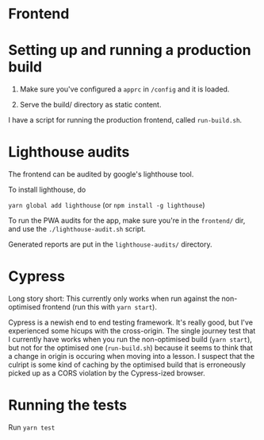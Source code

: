 # Frontend

# Setting up and running a production build

1. Make sure you've configured a `apprc` in `/config` and it is loaded.

2. Serve the build/ directory as static content.

I have a script for running the production frontend, called `run-build.sh`.

# Lighthouse audits

The frontend can be audited by google's lighthouse tool.

To install lighthouse, do

`yarn global add lighthouse` (or `npm install -g lighthouse`)

To run the PWA audits for the app, make sure you're in the `frontend/` dir,
and use the `./lighthouse-audit.sh` script.

Generated reports are put in the `lighthouse-audits/` directory.

# Cypress

Long story short: This currently only works when run against the non-optimised
frontend (run this with `yarn start`).

Cypress is a newish end to end testing framework. It's really good, but I've
experienced some hicups with the cross-origin. The single journey test that I
currently have works when you run the non-optimised build (`yarn start`), but not
for the optimised one (`run-build.sh`) because it seems to think that a change in
origin is occuring when moving into a lesson. I suspect that the culript is
some kind of caching by the optimised build that is erroneously picked up as a
CORS violation by the Cypress-ized browser.

# Running the tests

Run `yarn test`
